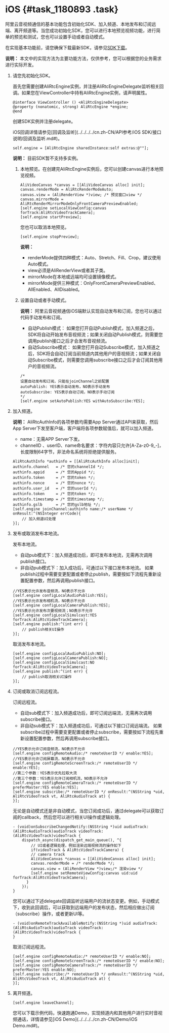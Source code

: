 # iOS {#task_1180893 .task}

阿里云音视频通信的基本功能包含初始化SDK、加入频道、本地发布和订阅远端、离开频道等。当您成功初始化SDK，您可以进行本地预览视频功能，进行简单的预览和测试，您也可以设置手动或者自动模式。

在实现基本功能前，请您确保下载最新SDK，请参见[SDK下载](../../../../cn.zh-CN/快速入门/SDK下载.md#)。

**说明：** 本文中的实现方法为主要功能方法，仅供参考，您可以根据您的业务需求进行实际开发。

1.  请您先初始化SDK。 

    首先您需要创建AliRtcEngine实例，并注册AliRtcEngineDelegate监听相关回调。如果您在ViewController中持有AliRtcEngine实例，请声明属性。

    ``` {#codeblock_mx1_gvr_pgd}
    @interface ViewController () <AliRtcEngineDelegate>
    @property (nonatomic, strong) AliRtcEngine *engine;
    @end          
    ```

    创建SDK实例并注册delegate。

    iOS回调详情请参见[回调及监听](../../../../cn.zh-CN/API参考/iOS SDK/接口说明/回调及监听.md#)。

    ``` {#codeblock_tpn_i2f_tra}
    self.engine = [AliRtcEngine sharedInstance:self extras:@""];            
    ```

    **说明：** 目前SDK暂不支持多实例。

    1.  本地预览。在创建完AliRtcEngine实例后，您可以创建canvas进行本地预览视频。 

        ``` {#codeblock_vmb_8zz_ji4}
        AliVideoCanvas *canvas = [[AliVideoCanvas alloc] init];
        canvas.renderMode = AliRtcRenderModeAuto;
        canvas.view = (AliRenderView *)view; /* 预览窗口view */
        canvas.mirrorMode = AliRtcRenderMirrorModeOnlyFrontCameraPreviewEnabled;
        [self.engine setLocalViewConfig:canvas forTrack:AliRtcVideoTrackCamera];
        [self.engine startPreview];           
        ```

        您也可以取消本地预览。

        ``` {#codeblock_q59_fw7_9hm}
        [self.engine stopPreview];           
        ```

        **说明：** 

        -   renderMode提供四种模式：Auto、Stretch、Fill、Crop，建议使用Auto模式。
        -   view必须是AliRenderView或者其子类。
        -   mirrorMode在本地或远端均可设置镜像模式。
        -   mirrorMode提供三种模式：OnlyFrontCameraPreviewEnabled、AllEnabled、AllDisabled。
    2.  设置自动或者手动模式。 

        **说明：** 阿里云音视频通信iOS端默认实现自动发布和订阅，您也可以通过代码手动发布和订阅。

        -   自动Publish模式： 如果您打开自动Publish模式，加入频道之后，SDK将自动开始发布音视频流；如果关闭自动Publish模式，则需要您调用publish接口之后才会发布音视频流。
        -   自动Subscribe模式： 如果您打开自动Subscribe模式，加入频道之后，SDK将会自动订阅当前频道内其他用户的音视频流；如果关闭自动Subscribe模式，则需要您调用subscribe接口之后才会订阅其他用户的音视频流。
        ``` {#codeblock_nia_cfc_akw}
        /*
        设置自动发布和订阅，只能在joinChannel之前配置
        autoPublish: YES表示自动发布，NO表示手动发布
        autoSubscribe: YES表示自动订阅，NO表示手动订阅
        */ 
        [self.engine setAutoPublish:YES withAutoSubscribe:YES];          
        ```

2.  加入频道。 

    **说明：** AliRtcAuthInfo的各项参数均需要App Server通过API来获取，然后App Server下发至客户端，客户端将各项参数赋值后，就可以加入频道。

    -   name：无需APP Server下发。
    -   channelID 、userID、name命名要求：字符内容只允许\[A-Za-z0-9\_-\]，长度限制64字节，非法命名系统将拒绝提供服务。
    ``` {#codeblock_o07_39d_hez}
    AliRtcAuthInfo *authinfo = [[AliRtcAuthInfo alloc]init];
    authinfo.channel   = /* 您的channelId */;
    authinfo.appid     = /* 您的Appid */;
    authinfo.token     = /* 您的token */;
    authinfo.nonce     = /* 您的nonce */;
    authinfo.user_id   = /* 您的userId */;
    authinfo.token     = /* 您的token */;
    authinfo.timestamp = /* 您的timestamp */;
    authinfo.gslb      = /* 您的gslb地址 */;
    [self.engine joinChannel:authinfo name:/* userName */ onResult:^(NSInteger errCode){
        // 加入频道UI处理
    }]; 
    ```

3.  发布或取消发布本地流。 

    发布本地流。

    -   自动pub模式下：加入频道成功后，即可发布本地流，无需再次调用publish接口。
    -   非自动pub模式下：加入成功后，可通过以下接口发布本地流。
    如果publish过程中需要变更配置或者停止publish，需要按如下流程先重新设置配置参数，然后再调用publish接口。

    ``` {#codeblock_boc_b1y_jjb}
    //YES表示允许发布音频流，NO表示不允许
    [self.engine configLocalAudioPublish:YES];
    //YES表示允许发布相机流，NO表示不允许
    [self.engine configLocalCameraPublish:YES];
    //YES表示允许发布次要视频流；NO表示不允许
    [self.engine configLocalSimulcast:YES forTrack:AliRtcVideoTrackCamera];
    [self.engine publish:^(int err) {
        // publish相关UI操作
    }];           
    ```

    取消发布本地流。

    ``` {#codeblock_rmi_ec5_uaq}
    [self.engine configLocalAudioPublish:NO];
    [self.engine configLocalCameraPublish:NO];
    [self.engine configLocalSimulcast:NO forTrack:AliRtcVideoTrackCamera];
    [self.engine publish:^(int err) {
        // publish取消相关UI操作
    }];          
    ```

4.  订阅或取消订阅远程流。 

    订阅远程流。

    -   自动sub模式下：加入频道成功后，即可订阅远端流，无需再次调用subscribe接口。
    -   非自动sub模式下：加入频道成功后，可通过以下接口订阅远端流。
    如果subscribe过程中需要变更配置或者停止subscribe，需要按如下流程先重新设置配置参数，然后再调用subscribe接口。

    ``` {#codeblock_0yx_n6p_bee}
    //YES表示允许订阅音频流，NO表示不允许
    [self.engine configRemoteAudio:/* remoteUserID */ enable:YES];
    //YES表示允许订阅屏幕流，NO表示不允许
    [self.engine configRemoteScreenTrack:/* remoteUserID */ enable:YES];
    //第二个参数：YES表示优先拉取大流
    //第三个参数：YES表示允许订阅相机流，NO表示不允许
    [self.engine configRemoteCameraTrack:/* remoteUserID */ preferMaster:YES enable:YES];
    [self.engine subscribe:/* remoteUserID */ onResult:^(NSString *uid, AliRtcVideoTrack vt, AliRtcAudioTrack at) {
    }];          
    ```

    无论是自动模式还是非自动模式，当您订阅成功后，通过delegate可以获取订阅的callback，然后您可以进行相关UI操作或逻辑处理。

    ``` {#codeblock_ue0_e5y_yy5}
    - (void)onSubscribeChangedNotify:(NSString *)uid audioTrack:(AliRtcAudioTrack)audioTrack videoTrack:(AliRtcVideoTrack)videoTrack {
        dispatch_async(dispatch_get_main_queue(), ^{
            // UI或者逻辑处理，例如渲染远端视频流的操作如下
            if(videoTrack & AliRtcVideoTrackCamera) {
            // camera track
            AliVideoCanvas *canvas = [[AliVideoCanvas alloc] init];
            canvas.renderMode = /* renderMode */;
            canvas.view = (AliRenderView *)view;/* 渲染view */
            [self.engine setRemoteViewConfig:canvas uid:uid forTrack:AliRtcVideoTrackCamera];
          }
        });
    }           
    ```

    您可以通过下述delegate回调监听远端用户的流状态变更。例如，手动模式下，收到此回调后，可以获取到远端用户的发布状态，然后相应做出订阅（subscribe）操作，或者更新UI等。

    ``` {#codeblock_dfh_pn2_4v4}
    - (void)onRemoteTrackAvailableNotify:(NSString *)uid audioTrack:(AliRtcAudioTrack)audioTrack videoTrack:(AliRtcVideoTrack)videoTrack {
    }           
    ```

    取消订阅远程流。

    ``` {#codeblock_kxu_gc3_tez}
    [self.engine configRemoteAudio:/* remoteUserID */ enable:NO];
    [self.engine configRemoteScreenTrack:/* remoteUserID */ enable:NO];
    [self.engine configRemoteCameraTrack:/* remoteUserID */ preferMaster:YES enable:NO];
    [self.engine subscribe:/* remoteUserID */ onResult:^(NSString *uid, AliRtcVideoTrack vt, AliRtcAudioTrack at) {
    }];            
    ```

5.  离开频道。 

    ``` {#codeblock_eli_2vb_pvu}
    [self.engine leaveChannel];           
    ```

     您可以下载示例代码，快速跑通Demo，实现频道内和其他用户进行实时音视频通话，详情请参见[iOS Demo](../../../../cn.zh-CN/Demo/iOS Demo.md#)。


